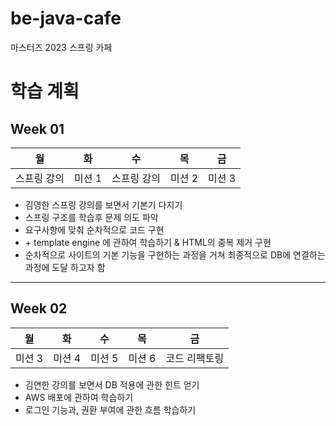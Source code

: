 # be-java-cafe

마스터즈 2023 스프링 카페

# 학습 계획

## Week 01

| 월      | 화    | 수      | 목    | 금    |
|--------|------|--------|------|------|
| 스프링 강의 | 미션 1 | 스프링 강의 | 미션 2 | 미션 3 |

- 김영한 스프링 강의를 보면서 기본기 다지기
- 스프링 구조를 학습후 문제 의도 파악
- 요구사항에 맞춰 순차적으로 코드 구현
- \+ template engine 에 관하여 학습하기 & HTML의 중복 제거 구현
- 순차적으로 사이트의 기본 기능을 구현하는 과정을 거쳐 최종적으로 DB에 연결하는 과정에 도달 하고자 함

---
## Week 02
| 월 | 화    | 수      | 목    | 금    |
|--|------|--------|------|------|
| 미션 3 | 미션 4 | 미션 5 | 미션 6 | 코드 리팩토링 |

- 김연한 강의를 보면서 DB 적용에 관한 힌트 얻기
- AWS 배포에 관하여 학습하기
- 로그인 기능과, 권환 부여에 관한 흐름 학습하기
